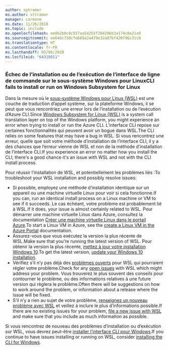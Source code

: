 ```yaml
---
author: sptramer
ms.author: sttramer
manager: carmonm
ms.date: 11/26/2018
ms.topic: include
ms.openlocfilehash: ee0b2b0c8c557aa54255f28429bb3a174c0e21a9
ms.sourcegitcommit: ee64dc738cfe689a2a479e32a87bf420f96c31c8
ms.translationtype: HT
ms.contentlocale: fr-FR
ms.lasthandoff: 05/06/2020
ms.locfileid: "64318611"
---
```

### <a name="cli-fails-to-install-or-run-on-windows-subsystem-for-linux"></a><span data-ttu-id="994f4-101">Échec de l’installation ou de l’exécution de l’interface de ligne de commande sur le sous-système Windows pour Linux</span><span class="sxs-lookup"><span data-stu-id="994f4-101">CLI fails to install or run on Windows Subsystem for Linux</span></span>

<span data-ttu-id="994f4-102">Dans la mesure où le [sous-système Windows pour Linux (WSL)](/windows/wsl/about) est une couche de traduction d’appel système, sur la plateforme Windows, il se peut que vous rencontriez une erreur lors de l’installation ou de l’exécution d’Azure CLI.</span><span class="sxs-lookup"><span data-stu-id="994f4-102">Since [Windows Subsystem for Linux (WSL)](/windows/wsl/about) is a system call translation layer on top of the Windows platform, you might experience an error when trying to install or run the Azure CLI.</span></span> <span data-ttu-id="994f4-103">L’interface CLI repose sur certaines fonctionnalités qui peuvent avoir un bogue dans WSL.</span><span class="sxs-lookup"><span data-stu-id="994f4-103">The CLI relies on some features that may have a bug in WSL.</span></span> <span data-ttu-id="994f4-104">Si vous rencontrez une erreur, quelle que soit votre méthode d’installation de l’interface CLI, il y a des chances que l’erreur vienne de WSL et non de la méthode d’installation de l’interface CLI.</span><span class="sxs-lookup"><span data-stu-id="994f4-104">If you experience an error no matter how you install the CLI, there's a good chance it's an issue with WSL and not with the CLI install process.</span></span>

<span data-ttu-id="994f4-105">Pour réussir l’installation de WSL, et potentiellement les problèmes liés :</span><span class="sxs-lookup"><span data-stu-id="994f4-105">To troubleshoot your WSL installation and possibly resolve issues:</span></span>

* <span data-ttu-id="994f4-106">Si possible, employez une méthode d’installation identique sur un appareil ou une machine virtuelle Linux pour voir si cela fonctionne.</span><span class="sxs-lookup"><span data-stu-id="994f4-106">If you can, run an identical install process on a Linux machine or VM to see if it succeeds.</span></span> <span data-ttu-id="994f4-107">Le cas échéant, votre problème est probablement lié à WSL.</span><span class="sxs-lookup"><span data-stu-id="994f4-107">If it does, your issue is almost certainly related to WSL.</span></span> <span data-ttu-id="994f4-108">Pour démarrer une machine virtuelle Linux dans Azure, consultez la documentation [Créer une machine virtuelle Linux dans le portail Azure](/azure/virtual-machines/linux/quick-create-portal).</span><span class="sxs-lookup"><span data-stu-id="994f4-108">To start a Linux VM in Azure, see the [create a Linux VM in the Azure Portal](/azure/virtual-machines/linux/quick-create-portal) documentation.</span></span>
* <span data-ttu-id="994f4-109">Assurez-vous que vous exécutez la version la plus récente de WSL.</span><span class="sxs-lookup"><span data-stu-id="994f4-109">Make sure that you're running the latest version of WSL.</span></span> <span data-ttu-id="994f4-110">Pour obtenir la version la plus récente, [mettez à jour votre installation Windows 10](https://support.microsoft.com/help/4027667/windows-10-update).</span><span class="sxs-lookup"><span data-stu-id="994f4-110">To get the latest version, [update your Windows 10 installation](https://support.microsoft.com/help/4027667/windows-10-update).</span></span>
* <span data-ttu-id="994f4-111">Vérifiez s’il n’y pas déjà des [problèmes ouverts](https://github.com/Microsoft/WSL/issues) pour WSL qui pourraient régler votre problème.</span><span class="sxs-lookup"><span data-stu-id="994f4-111">Check for any [open issues](https://github.com/Microsoft/WSL/issues) with WSL which might address your problem.</span></span>
  <span data-ttu-id="994f4-112">Vous trouverez le plus souvent des conseils pour contourner le problème, ou des informations relatives à une future version qui règlera le problème.</span><span class="sxs-lookup"><span data-stu-id="994f4-112">Often there will be suggestions on how to work around the problem, or information about a release where the issue will be fixed.</span></span>
* <span data-ttu-id="994f4-113">S’il n’y a rien au sujet de votre problème, [renseignez un nouveau problème avec WSL](https://github.com/Microsoft/WSL/issues/new) et veillez à inclure le plus d’informations possible.</span><span class="sxs-lookup"><span data-stu-id="994f4-113">If there are no existing issues for your problem, [file a new issue with WSL](https://github.com/Microsoft/WSL/issues/new) and make sure that you include as much information as possible.</span></span>

<span data-ttu-id="994f4-114">Si vous rencontrez de nouveau des problèmes d’installation ou d’exécution sur WSL, vous devrez peut-être [installer l’interface CLI pour Windows](../install-azure-cli-windows.md).</span><span class="sxs-lookup"><span data-stu-id="994f4-114">If you continue to have issues installing or running on WSL, consider [installing the CLI for Windows](../install-azure-cli-windows.md).</span></span>
